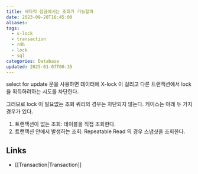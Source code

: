 ```yaml
---
title: 배타적 잠금에서는 조회가 가능할까
date: 2023-09-28T16:45:00
aliases: 
tags:
  - s-lock
  - transaction
  - rdb
  - lock
  - sql
categories: Database
updated: 2025-01-07T00:35
---
```


select for update 문을 사용하면 데이터에 X-lock 이 걸리고 다른 트랜잭션에서 lock 을 획득하려하는 시도를 차단한다.

그러므로 lock 이 필요없는 조회 쿼리의 경우는 차단되지 않는다. 케이스는 아래 두 가지 경우가 있다.

1. 트랜잭션이 없는 조회: 테이블을 직접 조회한다.
2. 트랜잭션 안에서 발생하는 조회: Repeatable Read 의 경우 스냅샷을 조회한다.

## Links

- [[Transaction|Transaction]]
